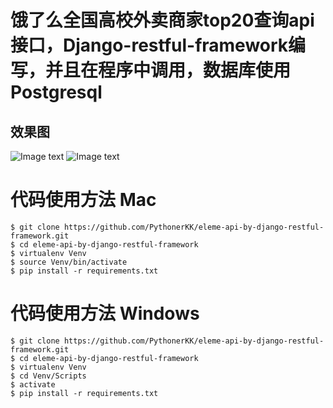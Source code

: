 # 饿了么全国高校外卖商家top20查询api接口，Django-restful-framework编写，并且在程序中调用，数据库使用Postgresql

## 效果图

![Image text](https://github.com/PythonerKK/eleme-api-by-django-restful-framework/blob/master/images1.png)
![Image text](https://github.com/PythonerKK/eleme-api-by-django-restful-framework/blob/master/images2.png)

# 代码使用方法 Mac

```
$ git clone https://github.com/PythonerKK/eleme-api-by-django-restful-framework.git
$ cd eleme-api-by-django-restful-framework
$ virtualenv Venv
$ source Venv/bin/activate
$ pip install -r requirements.txt
```

# 代码使用方法 Windows

```
$ git clone https://github.com/PythonerKK/eleme-api-by-django-restful-framework.git
$ cd eleme-api-by-django-restful-framework
$ virtualenv Venv
$ cd Venv/Scripts
$ activate
$ pip install -r requirements.txt
```



